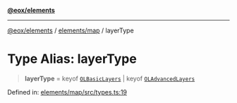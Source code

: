 [**@eox/elements**](../../../README.md)

***

[@eox/elements](../../../modules.md) / [elements/map](../README.md) / layerType

# Type Alias: layerType

> **layerType** = keyof [`OLBasicLayers`](OLBasicLayers.md) \| keyof [`OLAdvancedLayers`](OLAdvancedLayers.md)

Defined in: [elements/map/src/types.ts:19](https://github.com/EOX-A/EOxElements/blob/2959304700f39ffdecbdb918952cf7500528a204/elements/map/src/types.ts#L19)
